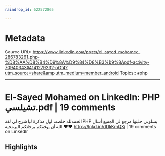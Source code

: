 ```yaml
---
raindrop_id: 622572865

---
```


# Metadata
Source URL:: https://www.linkedin.com/posts/el-sayed-mohamed-286783261_php-%D8%AA%D8%B4%D9%8A%D9%84%D8%B3%D9%8Apdf-activity-7094034304141279232-oGf4?utm_source=share&amp;utm_medium=member_android
Topics:: #php

---
# El-Sayed Mohamed on LinkedIn: PHP تشيلسي.pdf | 19 comments

الحمدلله خلصت اول مذكرة ليا شرح لي لغة PHP بسلوبي  خليتها مرجع لي الجميع أسال الله أن يوفقكم برحلتكم البرمجية ❤❤  https://lnkd.in/dDhKmQXj | 19 comments on LinkedIn

## Highlights

